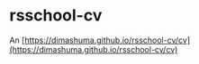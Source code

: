 # rsschool-cv
An [https://dimashuma.github.io/rsschool-cv/cv](https://dimashuma.github.io/rsschool-cv/cv)